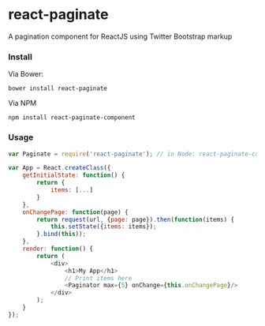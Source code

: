 react-paginate
===============

A pagination component for ReactJS using Twitter Bootstrap markup

### Install

Via Bower:
```
bower install react-paginate
```

Via NPM
```
npm install react-paginate-component
```

### Usage

```js
var Paginate = require('react-paginate'); // in Node: react-paginate-component

var App = React.createClass({
	getInitialState: function() {
		return {
			items: [...]
		}
	},
	onChangePage: function(page) {
		return request(url, {page: page}).then(function(items) {
			this.setState({items: items});
		}.bind(this));
	},
	render: function() {
		return (
			<div>
				<h1>My App</h1>
				// Print items here
				<Paginator max={5} onChange={this.onChangePage}/>
			</div>
		);
	}
});
```
